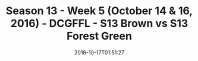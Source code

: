 ---
title: Season 13 - Week 5 (October 14 & 16, 2016) - DCGFFL - S13 Brown vs S13 Forest
  Green
teams-score:
- team: _teams/s13-brown.md
  score:
- team: _teams/s13-forest.md
  score: 7
mvp: S. Karson (Brown); J. Bixler (Forest)
game-ball: J. de Diego (Brown); R. Martin (Forest)
season: 13
week: 5
date: '2016-10-17T01:51:27'
pageid: season-13-week-5-october-14-16-2016-4812-vs-4814
---